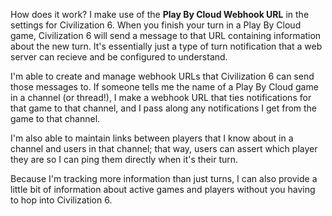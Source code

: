 How does it work?
I make use of the **Play By Cloud Webhook URL** in the settings for Civilization 6. When you finish your turn in a Play By Cloud game, Civilization 6 will send a message to that URL containing information about the new turn. It's essentially just a type of turn notification that a web server can recieve and be configured to understand.

I'm able to create and manage webhook URLs that Civilization 6 can send those messages to. If someone tells me the name of a Play By Cloud game in a channel (or thread!), I make a webhook URL that ties notifications for that game to that channel, and I pass along any notifications I get from the game to that channel.

I'm also able to maintain links between players that I know about in a channel and users in that channel; that way, users can assert which player they are so I can ping them directly when it's their turn.

Because I'm tracking more information than just turns, I can also provide a little bit of information about active games and players without you having to hop into Civilization 6.